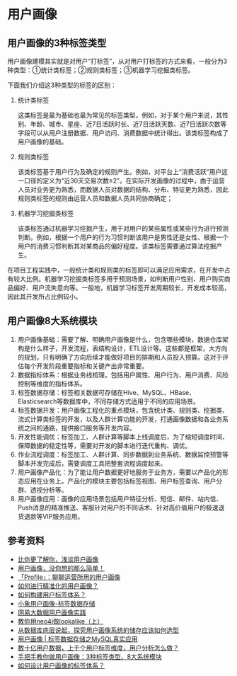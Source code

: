 # 用户画像

## 用户画像的3种标签类型

用户画像建模其实就是对用户“打标签”，从对用户打标签的方式来看，一般分为3种类型：①统计类标签；②规则类标签；③机器学习挖掘类标签。

下面我们介绍这3种类型的标签的区别：

1. 统计类标签

    这类标签是最为基础也最为常见的标签类型，例如，对于某个用户来说，其性别、年龄、城市、星座、近7日活跃时长、近7日活跃天数、近7日活跃次数等字段可以从用户注册数据、用户访问、消费数据中统计得出。该类标签构成了用户画像的基础。

2. 规则类标签

    该类标签基于用户行为及确定的规则产生。例如，对平台上“消费活跃”用户这一口径的定义为“近30天交易次数≥2”。在实际开发画像的过程中，由于运营人员对业务更为熟悉，而数据人员对数据的结构、分布、特征更为熟悉，因此规则类标签的规则由运营人员和数据人员共同协商确定；

3. 机器学习挖掘类标签

    该类标签通过机器学习挖掘产生，用于对用户的某些属性或某些行为进行预测判断。例如，根据一个用户的行为习惯判断该用户是男性还是女性、根据一个用户的消费习惯判断其对某商品的偏好程度。该类标签需要通过算法挖掘产生。

在项目工程实践中，一般统计类和规则类的标签即可以满足应用需求，在开发中占有较大比例。机器学习挖掘类标签多用于预测场景，如判断用户性别、用户购买商品偏好、用户流失意向等。一般地，机器学习标签开发周期较长，开发成本较高，因此其开发所占比例较小。

## 用户画像8大系统模块

1. 用户画像基础：需要了解、明确用户画像是什么，包含哪些模块，数据仓库架构是什么样子，开发流程，表结构设计，ETL设计等。这些都是框架，大方向的规划，只有明确了方向后续才能做好项目的排期和人员投入预算。这对于评估每个开发阶段重要指标和关键产出非常重要。
2. 数据指标体系：根据业务线梳理，包括用户属性、用户行为、用户消费、风险控制等维度的指标体系。
3. 标签数据存储：标签相关数据可存储在Hive、MySQL、HBase、Elasticsearch等数据库中，不同存储方式适用于不同的应用场景。
4. 标签数据开发：用户画像工程化的重点模块，包含统计类、规则类、挖掘类、流式计算类标签的开发，以及人群计算功能的开发，打通画像数据和各业务系统之间的通路，提供接口服务等开发内容。
5. 开发性能调优：标签加工、人群计算等脚本上线调度后，为了缩短调度时间、保障数据的稳定性等，需要对开发的脚本进行迭代重构、调优。
6. 作业流程调度：标签加工、人群计算、同步数据到业务系统、数据监控预警等脚本开发完成后，需要调度工具把整套流程调度起来。
7. 用户画像产品化：为了能让用户数据更好地服务于业务方，需要以产品化的形态应用在业务上。产品化的模块主要包括标签视图、用户标签查询、用户分群、透视分析等。
8. 用户画像应用：画像的应用场景包括用户特征分析、短信、邮件、站内信、Push消息的精准推送、客服针对用户的不同话术、针对高价值用户的极速退货退款等VIP服务应用。

## 参考资料

- [比你更了解你，浅谈用户画像](https://www.niaogebiji.com/article-97489-1.html)
- [用户画像，没你想的那么简单！](https://www.sohu.com/a/445582838_753232)
- [「Profile」：聊聊运营所用的用户画像](https://www.iyunying.org/yunying/yhyy/110025.html)
- [如何进行精准化的用户画像？](https://www.woshipm.com/user-research/1145326.html)
- [如何构建用户标签体系？](https://www.woshipm.com/pd/3428497.html)
- [小象用户画像-标签数据存储](https://zhuanlan.zhihu.com/p/449646535)
- [网易大数据用户画像实践](https://www.infoq.cn/article/qy1opjpecfgmkpgtjoub)
- [教你用neo4j做lookalike（上）](https://www.modb.pro/db/125201)
- [从数据库底层说起，探究用户画像系统的储存应该如何选型](https://juejin.cn/post/7017305365045837855)
- [用户画像 | 标签数据存储之MySQL真实应用](https://cloud.tencent.com/developer/article/1892519)
- [ 数十亿用户数据，上千个用户标签维度，用户分析怎么做？](https://mp.weixin.qq.com/s?__biz=MzIyNTIyNTYwOA==&mid=2651010996&idx=1&sn=f7ba207a991d595036a11fc3b6797bac&chksm=f3f56953c482e045fe362abaf3ce154a8bf1d198a8a230648e5cba480623848bf01273c934a9&scene=0&xtrack=1&version=3.0.36.2330&platform=mac#rd)
- [手把手教你做用户画像：3种标签类型、8大系统模块](https://cloud.baidu.com/article/294026)
- [如何设计用户画像的标签体系？](https://www.woshipm.com/user-research/1183618.html)
